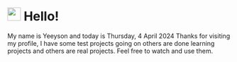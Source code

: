  <h1>
    <img src="https://emojis.slackmojis.com/emojis/images/1643510097/45343/hi.gif?1643510097" width="30"/> 
    Hello!
 </h1>
 <p>
    My name is Yeeyson and today is Thursday, 4 April 2024
    Thanks for visiting my profile, I have some test projects going on others are done learning projects and others are real projects.
    Feel free to watch and use them.
 </p>